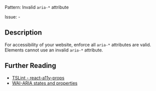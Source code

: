 Pattern: Invalid `aria-*` attribute

Issue: -

## Description

For accessibility of your website, enforce all `aria-*` attributes are valid. Elements cannot use an invalid `aria-*` attribute.

## Further Reading

* [TSLint - react-a11y-props](https://github.com/microsoft/tslint-microsoft-contrib/blob/master/README.md#supported-rules)
* [WAI-ARIA states and properties](https://www.w3.org/WAI/PF/aria/states_and_properties#state_prop_values)